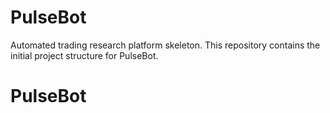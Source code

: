 # PulseBot

Automated trading research platform skeleton. This repository contains the initial project structure for PulseBot.
# PulseBot